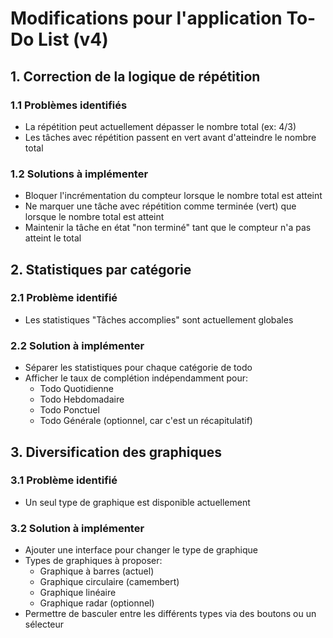 # Modifications pour l'application To-Do List (v4)

## 1. Correction de la logique de répétition

### 1.1 Problèmes identifiés
- La répétition peut actuellement dépasser le nombre total (ex: 4/3)
- Les tâches avec répétition passent en vert avant d'atteindre le nombre total

### 1.2 Solutions à implémenter
- Bloquer l'incrémentation du compteur lorsque le nombre total est atteint
- Ne marquer une tâche avec répétition comme terminée (vert) que lorsque le nombre total est atteint
- Maintenir la tâche en état "non terminé" tant que le compteur n'a pas atteint le total

## 2. Statistiques par catégorie

### 2.1 Problème identifié
- Les statistiques "Tâches accomplies" sont actuellement globales

### 2.2 Solution à implémenter
- Séparer les statistiques pour chaque catégorie de todo
- Afficher le taux de complétion indépendamment pour:
  - Todo Quotidienne
  - Todo Hebdomadaire
  - Todo Ponctuel
  - Todo Générale (optionnel, car c'est un récapitulatif)

## 3. Diversification des graphiques

### 3.1 Problème identifié
- Un seul type de graphique est disponible actuellement

### 3.2 Solution à implémenter
- Ajouter une interface pour changer le type de graphique
- Types de graphiques à proposer:
  - Graphique à barres (actuel)
  - Graphique circulaire (camembert)
  - Graphique linéaire
  - Graphique radar (optionnel)
- Permettre de basculer entre les différents types via des boutons ou un sélecteur

